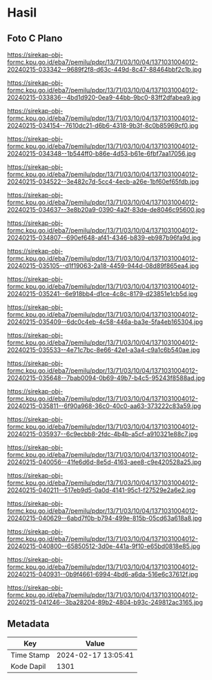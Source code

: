 # Hasil

## Foto C Plano

https://sirekap-obj-formc.kpu.go.id/eba7/pemilu/pdpr/13/71/03/10/04/1371031004012-20240215-033342--9689f2f8-d63c-449d-8c47-88464bbf2c1b.jpg

https://sirekap-obj-formc.kpu.go.id/eba7/pemilu/pdpr/13/71/03/10/04/1371031004012-20240215-033836--4bd1d920-0ea9-44bb-9bc0-83ff2dfabea9.jpg

https://sirekap-obj-formc.kpu.go.id/eba7/pemilu/pdpr/13/71/03/10/04/1371031004012-20240215-034154--7610dc21-d6b6-4318-9b3f-8c0b85969cf0.jpg

https://sirekap-obj-formc.kpu.go.id/eba7/pemilu/pdpr/13/71/03/10/04/1371031004012-20240215-034348--1b544ff0-b86e-4d53-b61e-6fbf7aa17056.jpg

https://sirekap-obj-formc.kpu.go.id/eba7/pemilu/pdpr/13/71/03/10/04/1371031004012-20240215-034522--3e482c7d-5cc4-4ecb-a26e-1bf60ef65fdb.jpg

https://sirekap-obj-formc.kpu.go.id/eba7/pemilu/pdpr/13/71/03/10/04/1371031004012-20240215-034637--3e8b20a9-0390-4a2f-83de-de8046c95600.jpg

https://sirekap-obj-formc.kpu.go.id/eba7/pemilu/pdpr/13/71/03/10/04/1371031004012-20240215-034807--690ef648-af41-4346-b839-eb987b96fa9d.jpg

https://sirekap-obj-formc.kpu.go.id/eba7/pemilu/pdpr/13/71/03/10/04/1371031004012-20240215-035105--d1f19063-2a18-4459-944d-08d89f865ea4.jpg

https://sirekap-obj-formc.kpu.go.id/eba7/pemilu/pdpr/13/71/03/10/04/1371031004012-20240215-035241--6e918bb4-d1ce-4c8c-8179-d23851e1cb5d.jpg

https://sirekap-obj-formc.kpu.go.id/eba7/pemilu/pdpr/13/71/03/10/04/1371031004012-20240215-035409--6dc0c4eb-4c58-446a-ba3e-5fa4eb165304.jpg

https://sirekap-obj-formc.kpu.go.id/eba7/pemilu/pdpr/13/71/03/10/04/1371031004012-20240215-035533--4e71c7bc-8e66-42e1-a3a4-c9a1c6b540ae.jpg

https://sirekap-obj-formc.kpu.go.id/eba7/pemilu/pdpr/13/71/03/10/04/1371031004012-20240215-035648--7bab0094-0b69-49b7-b4c5-95243f8588ad.jpg

https://sirekap-obj-formc.kpu.go.id/eba7/pemilu/pdpr/13/71/03/10/04/1371031004012-20240215-035811--6f90a968-36c0-40c0-aa63-373222c83a59.jpg

https://sirekap-obj-formc.kpu.go.id/eba7/pemilu/pdpr/13/71/03/10/04/1371031004012-20240215-035937--6c9ecbb8-2fdc-4b4b-a5cf-a910321e88c7.jpg

https://sirekap-obj-formc.kpu.go.id/eba7/pemilu/pdpr/13/71/03/10/04/1371031004012-20240215-040056--41fe6d6d-8e5d-4163-aee8-c9e420528a25.jpg

https://sirekap-obj-formc.kpu.go.id/eba7/pemilu/pdpr/13/71/03/10/04/1371031004012-20240215-040211--517eb9d5-0a0d-4141-95c1-f27529e2a6e2.jpg

https://sirekap-obj-formc.kpu.go.id/eba7/pemilu/pdpr/13/71/03/10/04/1371031004012-20240215-040629--6abd7f0b-b794-499e-815b-05cd63a618a8.jpg

https://sirekap-obj-formc.kpu.go.id/eba7/pemilu/pdpr/13/71/03/10/04/1371031004012-20240215-040800--65850512-3d0e-441a-9f10-e65bd0818e85.jpg

https://sirekap-obj-formc.kpu.go.id/eba7/pemilu/pdpr/13/71/03/10/04/1371031004012-20240215-040931--0b9f4661-6994-4bd6-a6da-516e6c37612f.jpg

https://sirekap-obj-formc.kpu.go.id/eba7/pemilu/pdpr/13/71/03/10/04/1371031004012-20240215-041246--3ba28204-89b2-4804-b93c-249812ac3165.jpg


## Metadata

| Key        | Value               |
| ---------- | ------------------- |
| Time Stamp | 2024-02-17 13:05:41 |
| Kode Dapil | 1301                |



